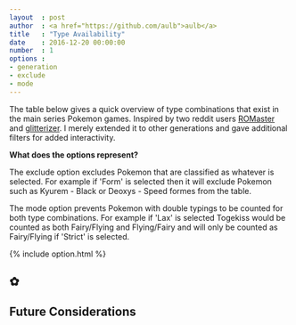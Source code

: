 ```yaml
---
layout 	: post
author	: <a href="https://github.com/aulb">aulb</a>
title 	: "Type Availability"
date	: 2016-12-20 00:00:00
number	: 1
options	: 
- generation 
- exclude 
- mode
---
```

<p>The table below gives a quick overview of type combinations that exist in the main series Pokemon games. Inspired by two reddit users <a href="http://i.imgur.com/c1z5YTa.png">ROMaster</a> and <a href="http://imgur.com/PnOqyam">glitterizer</a>. I merely extended it to other generations and gave additional filters for added interactivity.</p>

<p><strong>What does the options represent?</strong></p>
<p>The exclude option excludes Pokemon that are classified as whatever is selected. For example if 'Form' is selected then it will exclude Pokemon such as Kyurem - Black or Deoxys - Speed formes from the table.</p>

<p>The mode option prevents Pokemon with double typings to be counted for both type combinations. For example if 'Lax' is selected Togekiss would be counted as both Fairy/Flying and Flying/Fairy and will only be counted as Fairy/Flying if 'Strict' is selected.</p>

{% include option.html %}

<h2 class="ui horizontal header divider">
    ✿
</h2>
<div id="visualization"></div>

<h2 class="ui horizontal header divider">
    Future Considerations
</h2>
